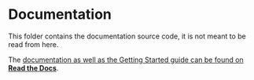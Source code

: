 # Documentation

This folder contains the documentation source code, it is not meant to be read from here.

The [documentation as well as the Getting Started guide can be found on **Read the Docs**](https://eurorack-blocks.readthedocs.io/en/latest/).
